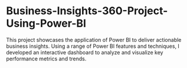 # Business-Insights-360-Project-Using-Power-BI
This project showcases the application of Power BI to deliver actionable business insights. Using a range of Power BI features and techniques, I developed an interactive dashboard to analyze and visualize key performance metrics and trends.
